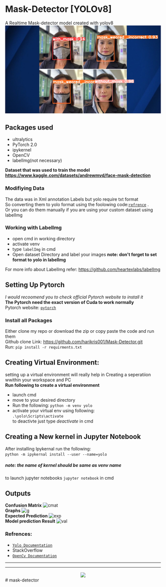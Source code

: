 # Mask-Detector [YOLOv8]


A Realtime Mask-detector model created with yolov8
![output](output.jpg)

## Packages used
* ultralytics
* PyTorch 2.0
* ipykernel
* OpenCV
* labelImg(not necessary)

**Dataset that was used to train the model https://www.kaggle.com/datasets/andrewmvd/face-mask-detection**

### Modifiying Data

The data was in Xml annotation Labels but yolo require txt format<br>
So converting them to yolo format using the foolowing code:[`refrence`](https://gist.github.com/Amir22010/a99f18ca19112bc7db0872a36a03a1ec) .<br>
Or you can do them manually if you are using your custom dataset using labelImg<br>

### Working with LabelImg
* open cmd in working directory
* activate venv
* type ```labelImg``` in cmd
* Open dataset Directory and label your images 
**note: don't forget to set format to yolo in labelImg**

For more info about LabelImg refer: https://github.com/heartexlabs/labelImg

## Setting Up Pytorch
_I would recoomend you to check official Pytorch website to install it_<br>
**The Pytorch need the exact version of Cuda to work normally**<br>
Pytorch website: [`pytorch`](https://pytorch.org/get-started/locally/)


### Install all Packages
Either clone my repo or download the zip or copy paste the code and run them<br>
Github clone Link: https://github.com/harikris001/Mask-Detector.git <br>
Run: ```pip install -r requirments.txt```

## Creating Virtual Environment:
setting up a virtual environment will really help in Creating a seperatiion wwithin your workspace and PC<br>
**Run following to create a virtual environment**
* launch cmd 
* move to your desired directory
* Run the following:
```python -m venv yolo```
* activate your virtual env using following:<br>
```.\yolo\Scripts\activate```<br>
to deactivte just type _deactivate_ in cmd
## Creating a New kernel in Jupyter Notebook
After installing Ipykernal run the following:<br>
```python -m ipykernal install --user --name=yolo```<br>
##### _note: the name of kernel should be same as venv name_

to launch jupyter notebooks ```jupyter notebook``` in cmd<br>

## Outputs
**Confusion Matrix**
![cmat](runs/detect/val/confusion_matrix.png)<br>
**Graphs**
![g](runs/detect/train/results.png)<br>
**Expected Prediction**
![exp](runs/detect/val/val_batch0_labels.jpg)<br>
**Model prediction Result**
![val](runs/detect/val/val_batch0_pred.jpg)<br>


### Refrences:
* [`Yolo Documentation`](https://docs.ultralytics.com/quickstart/)
* StackOverflow
* [`OpenCv Documentation`](https://docs.opencv.org/4.x/d6/d00/tutorial_py_root.html)

<hr>
<hr>

<div align="center">
            <a href="https://www.buymeacoffee.com/harikris001" target="_blank" style="display: inline-block;">
                <img
                    src="https://img.shields.io/badge/Donate-Buy%20Me%20A%20Coffee-orange.svg?style=flat-square&logo=buymeacoffee" 
                    align="center"
                />
            </a></div>
# mask-detector
